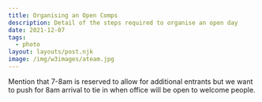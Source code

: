 ```yaml
---
title: Organising an Open Comps
description: Detail of the steps required to organise an open day
date: 2021-12-07
tags:
  - photo
layout: layouts/post.njk
image: /img/w3images/ateam.jpg
---
```


Mention that 7-8am is reserved to allow for additional entrants but we want to push for 8am arrival to tie in when office will be open to welcome people.
